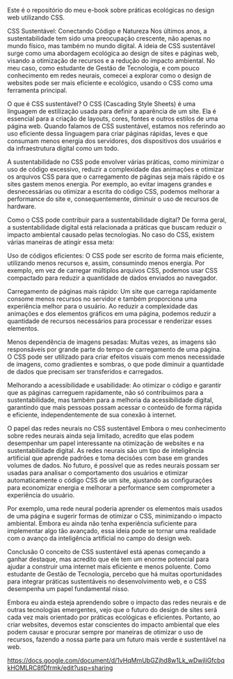 Este é o repositório do meu e-book sobre práticas ecológicas no design web utilizando CSS.

CSS Sustentável: Conectando Código e Natureza
Nos últimos anos, a sustentabilidade tem sido uma preocupação crescente, não apenas no mundo físico, mas também no mundo digital. A ideia de CSS sustentável surge como uma abordagem ecológica ao design de sites e páginas web, visando a otimização de recursos e a redução do impacto ambiental. No meu caso, como estudante de Gestão de Tecnologia, e com pouco conhecimento em redes neurais, comecei a explorar como o design de websites pode ser mais eficiente e ecológico, usando o CSS como uma ferramenta principal.

O que é CSS sustentável?
O CSS (Cascading Style Sheets) é uma linguagem de estilização usada para definir a aparência de um site. Ela é essencial para a criação de layouts, cores, fontes e outros estilos de uma página web. Quando falamos de CSS sustentável, estamos nos referindo ao uso eficiente dessa linguagem para criar páginas rápidas, leves e que consumam menos energia dos servidores, dos dispositivos dos usuários e da infraestrutura digital como um todo.

A sustentabilidade no CSS pode envolver várias práticas, como minimizar o uso de código excessivo, reduzir a complexidade das animações e otimizar os arquivos CSS para que o carregamento de páginas seja mais rápido e os sites gastem menos energia. Por exemplo, ao evitar imagens grandes e desnecessárias ou otimizar a escrita do código CSS, podemos melhorar a performance do site e, consequentemente, diminuir o uso de recursos de hardware.

Como o CSS pode contribuir para a sustentabilidade digital?
De forma geral, a sustentabilidade digital está relacionada a práticas que buscam reduzir o impacto ambiental causado pelas tecnologias. No caso do CSS, existem várias maneiras de atingir essa meta:

Uso de códigos eficientes: O CSS pode ser escrito de forma mais eficiente, utilizando menos recursos e, assim, consumindo menos energia. Por exemplo, em vez de carregar múltiplos arquivos CSS, podemos usar CSS compactado para reduzir a quantidade de dados enviados ao navegador.

Carregamento de páginas mais rápido: Um site que carrega rapidamente consome menos recursos no servidor e também proporciona uma experiência melhor para o usuário. Ao reduzir a complexidade das animações e dos elementos gráficos em uma página, podemos reduzir a quantidade de recursos necessários para processar e renderizar esses elementos.

Menos dependência de imagens pesadas: Muitas vezes, as imagens são responsáveis por grande parte do tempo de carregamento de uma página. O CSS pode ser utilizado para criar efeitos visuais com menos necessidade de imagens, como gradientes e sombras, o que pode diminuir a quantidade de dados que precisam ser transferidos e carregados.

Melhorando a acessibilidade e usabilidade: Ao otimizar o código e garantir que as páginas carreguem rapidamente, não só contribuímos para a sustentabilidade, mas também para a melhoria da acessibilidade digital, garantindo que mais pessoas possam acessar o conteúdo de forma rápida e eficiente, independentemente de sua conexão à internet.

O papel das redes neurais no CSS sustentável
Embora o meu conhecimento sobre redes neurais ainda seja limitado, acredito que elas podem desempenhar um papel interessante na otimização de websites e na sustentabilidade digital. As redes neurais são um tipo de inteligência artificial que aprende padrões e toma decisões com base em grandes volumes de dados. No futuro, é possível que as redes neurais possam ser usadas para analisar o comportamento dos usuários e otimizar automaticamente o código CSS de um site, ajustando as configurações para economizar energia e melhorar a performance sem comprometer a experiência do usuário.

Por exemplo, uma rede neural poderia aprender os elementos mais usados de uma página e sugerir formas de otimizar o CSS, minimizando o impacto ambiental. Embora eu ainda não tenha experiência suficiente para implementar algo tão avançado, essa ideia pode se tornar uma realidade com o avanço da inteligência artificial no campo do design web.

Conclusão
O conceito de CSS sustentável está apenas começando a ganhar destaque, mas acredito que ele tem um enorme potencial para ajudar a construir uma internet mais eficiente e menos poluente. Como estudante de Gestão de Tecnologia, percebo que há muitas oportunidades para integrar práticas sustentáveis no desenvolvimento web, e o CSS desempenha um papel fundamental nisso.

Embora eu ainda esteja aprendendo sobre o impacto das redes neurais e de outras tecnologias emergentes, vejo que o futuro do design de sites será cada vez mais orientado por práticas ecológicas e eficientes. Portanto, ao criar websites, devemos estar conscientes do impacto ambiental que eles podem causar e procurar sempre por maneiras de otimizar o uso de recursos, fazendo a nossa parte para um futuro mais verde e sustentável na web.

https://docs.google.com/document/d/1vHqMmUbGZjhd8w1Lk_wDwjliGfcbqkHOMLRC8fDfrmk/edit?usp=sharing


